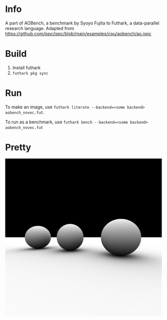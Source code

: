 # Info
A part of AOBench, a benchmark by Syoyo Fujita to Futhark, a data-parallel research language.
Adapted from https://github.com/ispc/ispc/blob/main/examples/cpu/aobench/ao.ispc

# Build
1. Install futhark
2. `futhark pkg sync`

# Run
To make an image, use `futhark literate --backend=<some backend> aobench_novec.fut`.

To run as a benchmark, use `futhark bench --backend=<some backend> aobench_novec.fut`

# Pretty
![](pic.png)